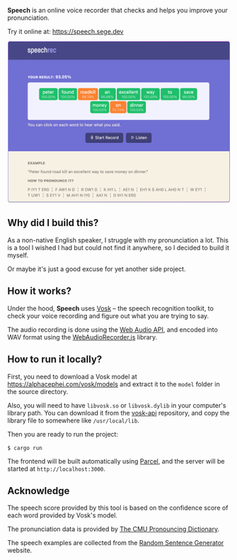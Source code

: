 **Speech** is an online voice recorder that checks and helps you improve your pronunciation.

Try it online at: https://speech.sege.dev

![](screenshot.png)

## Why did I build this?

As a non-native English speaker, I struggle with my pronunciation a lot. This is a tool I wished I had but could not find it anywhere, so I decided to build it myself.

Or maybe it's just a good excuse for yet another side project.

## How it works?

Under the hood, **Speech** uses [Vosk](https://alphacephei.com/vosk/) – the speech recognition toolkit, to check your voice recording and figure out what you are trying to say.

The audio recording is done using the [Web Audio API](https://developer.mozilla.org/en-US/docs/Web/API/Web_Audio_API), and encoded into WAV format using the [WebAudioRecorder.js](https://github.com/higuma/web-audio-recorder-js) library.

## How to run it locally?

First, you need to download a Vosk model at https://alphacephei.com/vosk/models and extract it to the `model` folder in the source directory.

Also, you will need to have `libvosk.so` or `libvosk.dylib` in your computer's library path. You can download it from the [vosk-api](https://github.com/alphacep/vosk-api/releases/tag/v0.3.42) repository, and copy the library file to somewhere like `/usr/local/lib`.

Then you are ready to run the project:

```
$ cargo run
```

The frontend will be built automatically using [Parcel](https://parceljs.org/), and the server will be started at `http://localhost:3000`.

## Acknowledge

The speech score provided by this tool is based on the confidence score of each word provided by Vosk's model.

The pronunciation data is provided by [The CMU Pronouncing Dictionary](http://www.speech.cs.cmu.edu/cgi-bin/cmudict).

The speech examples are collected from the [Random Sentence Generator](https://randomwordgenerator.com/sentence.php) website.